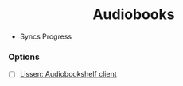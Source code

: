 <h1 align="center">Audiobooks</h1>

- Syncs Progress

### Options

- [ ] [Lissen: Audiobookshelf client](https://f-droid.org/en/packages/org.grakovne.lissen/)
